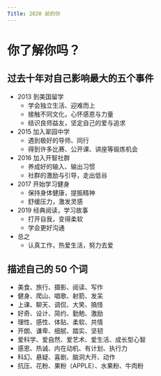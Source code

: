 ```yaml
---
Title: 2020 前的你
--- 
```


# 你了解你吗？
## 过去十年对自己影响最大的五个事件
- 2013 到美国留学
    - 学会独立生活、迎难而上
    - 接触不同文化，心怀感恩与力量
    - 结识良师益友，坚定自己的爱与追求
- 2015 加入翠园中学
    - 遇到极好的导师、同行
    - 得到许多比赛、公开课、讲座等锻炼机会
- 2016 加入开智社群
    - 养成好的输入、输出习惯
    - 社群的激励与引导，走出低谷
- 2017 开始学习健身
    - 保持身体健康，提振精神
    - 舒缓压力，激发灵感
- 2019 经典阅读，学习故事
    - 打开自我，变得柔软
    - 学会更好沟通
- 总之
    - 认真工作，热爱生活，努力去爱

    
## 描述自己的 50 个词
- 美食、旅行、摄影、阅读、写作
- 健身、爬山、唱歌、射箭、发呆
- 上课、聊天、调侃、大笑、搞怪
- 好奇、设计、简约、勤勉、激励
- 理性、感性、体贴、柔软、共情
- 开朗、谦卑、细腻、踏实、坚韧
- 爱科学、爱自然、爱艺术、爱生活、成长型心智
- 感恩、热诚、内在动机、有计划、执行力
- 科幻、悬疑、喜剧、脑洞大开、动作
- 抗压、花粉、果粉（APPLE）、水果粉、牛肉粉




